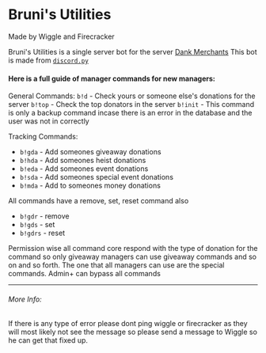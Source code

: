 # Bruni's Utilities
Made by Wiggle and Firecracker

Bruni's Utilities is a single server bot for the server [Dank Merchants](https://discord.gg/merchants)
This bot is made from [`discord.py`](https://github.com/Rapptz/discord.py)


#### Here is a full guide of manager commands for new managers:
General Commands:
`b!d` - Check yours or someone else's donations for the server
`b!top` - Check the top donators in the server
`b!init` - This command is only a backup command incase there is an error in the database and the user was not in correctly

Tracking Commands:
* `b!gda` - Add someones giveaway donations
* `b!hda` - Add someones heist donations
* `b!eda` - Add someones event donations
* `b!sda` - Add someones special event donations
* `b!mda` - Add to someones money donations

All commands have a remove, set, reset command also
* `b!gdr` - remove
* `b!gds` - set
* `b!gdrs` - reset

Permission wise all command core respond with the type of donation for the command so only giveaway managers can use giveaway commands and so on and so forth. The one that all managers can use are the special commands. Admin+ can bypass all commands

---

###### More Info:
If there is any type of error please dont ping wiggle or firecracker as they will most likely not see the message so please send a message to Wiggle so he can get that fixed up.

